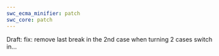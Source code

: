 ```yaml
---
swc_ecma_minifier: patch
swc_core: patch
---
```


Draft: fix: remove last break in the 2nd case when turning 2 cases switch in…
